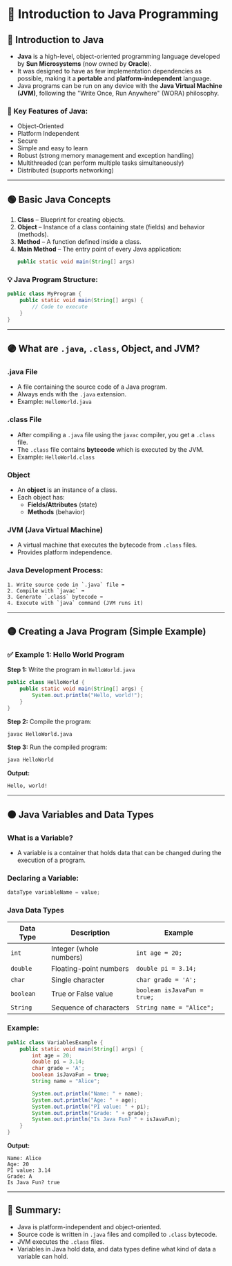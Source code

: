 
# 📘 Introduction to Java Programming

## 🔵 Introduction to Java

- **Java** is a high-level, object-oriented programming language developed by **Sun Microsystems** (now owned by **Oracle**).
- It was designed to have as few implementation dependencies as possible, making it a **portable** and **platform-independent** language.
- Java programs can be run on any device with the **Java Virtual Machine (JVM)**, following the "Write Once, Run Anywhere" (WORA) philosophy.

### 🔑 Key Features of Java:
- Object-Oriented
- Platform Independent
- Secure
- Simple and easy to learn
- Robust (strong memory management and exception handling)
- Multithreaded (can perform multiple tasks simultaneously)
- Distributed (supports networking)

---

## 🟢 Basic Java Concepts

1. **Class** – Blueprint for creating objects.
2. **Object** – Instance of a class containing state (fields) and behavior (methods).
3. **Method** – A function defined inside a class.
4. **Main Method** – The entry point of every Java application:
   ```java
   public static void main(String[] args)
   ```

### 💡 Java Program Structure:
```java
public class MyProgram {
    public static void main(String[] args) {
        // Code to execute
    }
}
```

---

## 🟣 What are `.java`, `.class`, Object, and JVM?

### **.java File**
- A file containing the source code of a Java program.
- Always ends with the `.java` extension.
- Example: `HelloWorld.java`

### **.class File**
- After compiling a `.java` file using the `javac` compiler, you get a `.class` file.
- The `.class` file contains **bytecode** which is executed by the JVM.
- Example: `HelloWorld.class`

### **Object**
- An **object** is an instance of a class.
- Each object has:
  - **Fields/Attributes** (state)
  - **Methods** (behavior)

### **JVM (Java Virtual Machine)**
- A virtual machine that executes the bytecode from `.class` files.
- Provides platform independence.

### **Java Development Process:**
```
1. Write source code in `.java` file ➡️
2. Compile with `javac` ➡️
3. Generate `.class` bytecode ➡️
4. Execute with `java` command (JVM runs it)
```

---

## 🟡 Creating a Java Program (Simple Example)

### ✅ Example 1: Hello World Program

**Step 1:** Write the program in `HelloWorld.java`
```java
public class HelloWorld {
    public static void main(String[] args) {
        System.out.println("Hello, world!");
    }
}
```

**Step 2:** Compile the program:
```bash
javac HelloWorld.java
```

**Step 3:** Run the compiled program:
```bash
java HelloWorld
```

**Output:**
```
Hello, world!
```

---

## 🟠 Java Variables and Data Types

### **What is a Variable?**
- A variable is a container that holds data that can be changed during the execution of a program.

### **Declaring a Variable:**
```java
dataType variableName = value;
```

### **Java Data Types**

| Data Type   | Description                  | Example           |
|-------------|------------------------------|-------------------|
| `int`       | Integer (whole numbers)      | `int age = 20;`   |
| `double`    | Floating-point numbers       | `double pi = 3.14;`|
| `char`      | Single character             | `char grade = 'A';`|
| `boolean`   | True or False value          | `boolean isJavaFun = true;`|
| `String`    | Sequence of characters       | `String name = "Alice";`|

### **Example:**

```java
public class VariablesExample {
    public static void main(String[] args) {
        int age = 20;
        double pi = 3.14;
        char grade = 'A';
        boolean isJavaFun = true;
        String name = "Alice";

        System.out.println("Name: " + name);
        System.out.println("Age: " + age);
        System.out.println("PI value: " + pi);
        System.out.println("Grade: " + grade);
        System.out.println("Is Java Fun? " + isJavaFun);
    }
}
```

**Output:**
```
Name: Alice
Age: 20
PI value: 3.14
Grade: A
Is Java Fun? true
```

---

## 📝 Summary:
- Java is platform-independent and object-oriented.
- Source code is written in `.java` files and compiled to `.class` bytecode.
- JVM executes the `.class` files.
- Variables in Java hold data, and data types define what kind of data a variable can hold.
